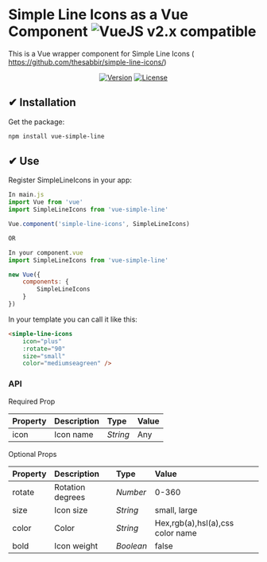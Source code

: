 # Simple Line Icons as a Vue Component ![VueJS v2.x compatible](https://img.shields.io/badge/vue%202.x-compatible-green.svg)

This is a Vue wrapper component for Simple Line Icons ( https://github.com/thesabbir/simple-line-icons/)
<p align="center">
<a href="https://www.npmjs.com/package/vue-simple-line"><img src="https://img.shields.io/badge/npm-1.0.8-blue.svg" alt="Version"></a>
  <a href="https://www.npmjs.com/package/vue-simple-line"><img src="https://img.shields.io/badge/license-MIT-green.svg" alt="License"></a>
</p>

## ✔ Installation

Get the package:
```bash
npm install vue-simple-line
```

## ✔ Use

Register SimpleLineIcons in your app:
```js
In main.js
import Vue from 'vue'
import SimpleLineIcons from 'vue-simple-line'

Vue.component('simple-line-icons', SimpleLineIcons)

OR

In your component.vue
import SimpleLineIcons from 'vue-simple-line'

new Vue({
    components: {
        SimpleLineIcons
    }
})
```

In your template you can call it like this:

```html
<simple-line-icons
	icon="plus"
	:rotate="90"
	size="small"
	color="mediumseagreen" />

```
### API

Required Prop

| Property | Description | Type | Value
|:--|:--|:--|:--|
| icon | Icon name | <i>String</i> | Any |

Optional Props

| Property | Description | Type | Value
|:--|:--|:--|:--|
| rotate | Rotation degrees | <i>Number</i> | 0-360 |
| size | Icon size | <i>String</i> | small, large |
| color | Color | <i>String</i> | Hex,rgb(a),hsl(a),css color name |
| bold | Icon weight | <i>Boolean</i> | false |

